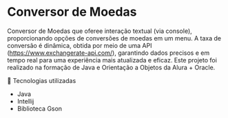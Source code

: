 # Conversor de Moedas

Conversor de Moedas que oferee interação textual (via console), proporcionando opções de conversões de moedas em um menu. 
A taxa de conversão é dinâmica, obtida por meio de uma API (https://www.exchangerate-api.com/), garantindo dados precisos e em tempo real para uma experiência mais atualizada e eficaz. 
Este projeto foi realizado na formação de Java e Orientação a Objetos da Alura + Oracle.

:hammer: Tecnologias utilizadas

- Java
- Intellij
- Biblioteca Gson
